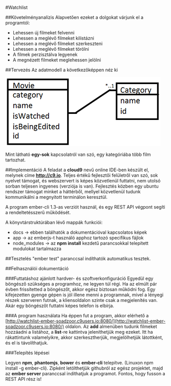 #Watchlist

##Követelményanalízis
Alapvetően ezeket a dolgokat várjunk el a programtól:
* Lehessen új filmeket felvenni
* Lehessen a meglévő filmeket kilistázni
* Lehessen a meglévő filmeket szerkeszteni
* Lehessen a meglévő filmeket törölni
* A filmek perzisztálva legyenek
* A megnézett filmeket meglehessen jelölni

##Tervezés
Az adatmodell a következőképpen néz ki

![connections](docs/connections.png)

Mint látható **egy-sok** kapcsolatról van szó, egy kategóriába több film tartozhat.

##Implementáció
A feladat a **cloud9** nevű online IDE-ben készült el, melynek címe **http://c9.io**. 
Teljes értékű fejlesztői felületről van szó, sok nyelvet támogat, és webszervert is képes közvetlenül futtatni, nem utolsó sorban teljesen ingyenes (verziója is van). Fejlesztés közben egy ubuntu rendszer támogat minket a háttérből, mellyel közvetlenül tudunk kommunikálni a megnyitott terminálon keresztül.

A program ember-cli 1.3-as verziót használ, és egy REST API végpont segíti a rendeltetésszerű működését.

A könyvtárstruktúrában lévő mappák funkciói:
* docs -> ebben találhatók a dokumentációval kapcsolatos képek
* app -> az emberjs-t használó apphoz tartozó specifikus fájlok
* node_modules -> az **npm install** kezdetű parancsokkal telepített modulokat tartalmazza


##Tesztelés
"ember test" paranccsal indíthatók automatikus tesztek.

##Felhasználói dokumentáció

###Futtatáshoz ajánlott hardver- és szoftverkonfiguráció
Egyedül egy böngésző szükséges a programhoz, ne legyen túl régi. Ha az elmúlt pár évben frissítetted a böngészőt, akkor egész biztosan működni fog. Egy kifejezetten gyenge gépen is jól illene menni a programnak, mivel a lényegi részek szerveren futnak, a kliensoldalon szinte csak a megjelenítés van. Akár egy böngészőt futtatni képes telefon is elbírja.

###A program használata
Ha éppen fut a program, akkor elérhető a [http://watchlist-ember-soadzoor.c9users.io:8080/](http://watchlist-ember-soadzoor.c9users.io:8080/) oldalon. Az **add** almenüben tudunk filmeket hozzáadni a listához, a **list**-re kattintva jeleníthetjük meg ezeket. Itt ha rákattintunk valamelyikre, akkor szerkesztherjük, megjelölhetjük látottként, és el is távolíthatjuk.

###Telepítés lépései

Legyen **npm**, **phantomjs**, **bower** és **ember-cli** telepítve. (Linuxon npm install -g ember-cli).
Zipként letölthetjük githubról az egész projektet, majd az **ember server** paranccsal indíthatjuk a programot. Fontos, hogy fusson a REST API rész is!



